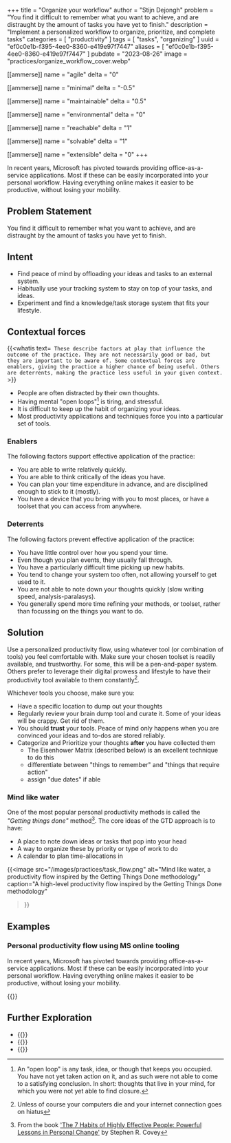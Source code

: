 +++
title = "Organize your workflow"
author = "Stijn Dejongh"
problem = "You find it difficult to remember what you want to achieve, and are distraught by the amount of tasks you have yet to finish."
description = "Implement a personalized workflow to organize, prioritize, and complete tasks"
categories = [ "productivity" ]
tags = [ "tasks", "organizing" ]
uuid = "ef0c0e1b-f395-4ee0-8360-e419e97f7447"
aliases = [ "ef0c0e1b-f395-4ee0-8360-e419e97f7447" ]
pubdate = "2023-08-26"
image = "practices/organize_workflow_cover.webp"

[[ammerse]]
name = "agile"
delta = "0"

[[ammerse]]
name = "minimal"
delta = "-0.5"

[[ammerse]]
name = "maintainable"
delta = "0.5"

[[ammerse]]
name = "environmental"
delta = "0"

[[ammerse]]
name = "reachable"
delta = "1"

[[ammerse]]
name = "solvable"
delta = "1"

[[ammerse]]
name = "extensible"
delta = "0"
+++

In recent years, Microsoft has pivoted towards providing office-as-a-service applications.
Most if these can be easily incorporated into your personal workflow. Having everything online makes it easier to be
productive, without losing your mobility.

## Problem Statement

You find it difficult to remember what you want to achieve, and are distraught by the amount of tasks you have yet to finish.

## Intent

- Find peace of mind by offloading your ideas and tasks to an external system.
- Habitually use your tracking system to stay on top of your tasks, and ideas.
- Experiment and find a knowledge/task storage system that fits your lifestyle.

## Contextual forces

{{\<whatis text=`
These describe factors at play that influence the outcome of the practice. They are not necessarily good or bad, but they are important to be
aware of. Some contextual forces are enablers, giving the practice a higher chance of being useful. Others are deterrents, making the practice less useful
in your given context.` >}}

- People are often distracted by their own thoughts.
- Having mental "open loops"[^0] is tiring, and stressful.
- It is difficult to keep up the habit of organizing your ideas.
- Most productivity applications and techniques force you into a particular set of tools.

### Enablers

The following factors support effective application of the practice:

- You are able to write relatively quickly.
- You are able to think critically of the ideas you have.
- You can plan your time expenditure in advance, and are disciplined enough to stick to it (mostly).
- You have a device that you bring with you to most places, or have a toolset that you can access from anywhere.

### Deterrents

The following factors prevent effective application of the practice:

- You have little control over how you spend your time.
- Even though you plan events, they usually fall through.
- You have a particularly difficult time picking up new habits.
- You tend to change your system too often, not allowing yourself to get used to it.
- You are not able to note down your thoughts quickly (slow writing speed, analysis-paralasys).
- You generally spend more time refining your methods, or toolset, rather than focussing on the things you want to do.

## Solution

Use a personalized productivity flow, using whatever tool (or combination of tools) you feel comfortable with.
Make sure your chosen toolset is readily available, and trustworthy.
For some, this will be a pen-and-paper system. Others prefer to leverage their digital prowess and lifestyle to have
their productivity tool available to them constantly[^1].

Whichever tools you choose, make sure you:

- Have a specific location to dump out your thoughts
- Regularly review your brain dump tool and curate it. Some of your ideas will be crappy. Get rid of them.
- You should **trust** your tools. Peace of mind only happens when you are convinced your ideas and to-dos are stored reliably.
- Categorize and Prioritize your thoughts **after** you have collected them
  - The Eisenhower Matrix (described below) is an excellent technique to do this
  - differentiate between "things to remember" and "things that require action"
  - assign "due dates" if able

### Mind like water

One of the most popular personal productivity methods is called the _"Getting things done"_ method[^2].
The core ideas of the GTD approach is to have:

- A place to note down ideas or tasks that pop into your head
- A way to organize these by priority or type of work to do
- A calendar to plan time-allocations in

{{\<image
src="/images/practices/task_flow.png"
alt="Mind like water, a productivity flow inspired by the Getting Things Done methodology"
caption="A high-level productivity flow inspired by the Getting Things Done methodology"

> }}

## Examples

### Personal productivity flow using MS online tooling

In recent years, Microsoft has pivoted towards providing office-as-a-service applications.
Most if these can be easily incorporated into your personal workflow. Having everything online makes it easier to be
productive, without losing your mobility.

{{<stub>}}

## Further Exploration

- {{<reference author="Allen, D."
  year="2015"
  title="Getting Things Done: The Art of Stress-Free Productivity"
  isbn="0143126563"
  publisher="Penguin Books"
  link="https://www.goodreads.com/book/show/22573850-getting-things-done" >}}
- {{<reference author="Covey, S. R.; Collins, J."
  year="2004"
  title="The 7 Habits of Highly Effective People: Powerful Lessons in Personal Change"
  isbn="0743269519"
  publisher="Free Press"
  link="https://www.goodreads.com/book/show/36072.The_7_Habits_of_Highly_Effective_People" >}}
- {{<reference author="Unknown"
  year="2023"
  title="What is the Eisenhower Matrix?"
  site="productplan.com"
  link="https://www.productplan.com/glossary/eisenhower-matrix/" >}}

[^0]: An "open loop" is any task, idea, or though that keeps you occupied. You have not yet taken action on it, and as such were not able to come to a satisfying conclusion. In short: thoughts that live in your mind, for which you were not yet able to find closure.

[^1]: Unless of course your computers die and your internet connection goes on hiatus

[^2]: From the
    book ['The 7 Habits of Highly Effective People: Powerful Lessons in Personal Change'](https://www.amazon.com/gp/product/0743269519?imprToken=u69OsCPq-VHBYc7olPiAPA)
    by Stephen R. Covey

[^3]: Mathematicians (and computer programmers) call this a _"Matrix"_. We are sorry to disappoint you if you expected
    leather clad martial artists to help you out with setting your priorities.
